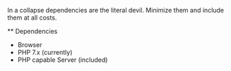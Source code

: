 In a collapse dependencies are the literal devil.  Minimize them and include them at all costs.

** Dependencies
* Browser
* PHP 7.x (currently)
* PHP capable Server (included)
